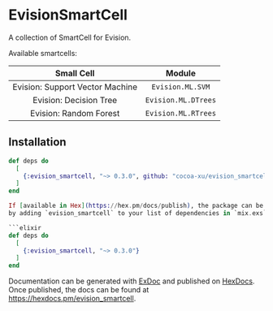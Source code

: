 # EvisionSmartCell

A collection of SmartCell for Evision.

Available smartcells:

| Small Cell                      | Module              |
|:-------------------------------:|:-------------------:|
| Evision: Support Vector Machine | `Evision.ML.SVM`    |
| Evision: Decision Tree          | `Evision.ML.DTrees` |
| Evision: Random Forest          | `Evision.ML.RTrees` |

## Installation

```elixir
def deps do
  [
    {:evision_smartcell, "~> 0.3.0", github: "cocoa-xu/evision_smartcell"}
  ]
end

If [available in Hex](https://hex.pm/docs/publish), the package can be installed
by adding `evision_smartcell` to your list of dependencies in `mix.exs`:

```elixir
def deps do
  [
    {:evision_smartcell, "~> 0.3.0"}
  ]
end
```

Documentation can be generated with [ExDoc](https://github.com/elixir-lang/ex_doc)
and published on [HexDocs](https://hexdocs.pm). Once published, the docs can
be found at <https://hexdocs.pm/evision_smartcell>.

